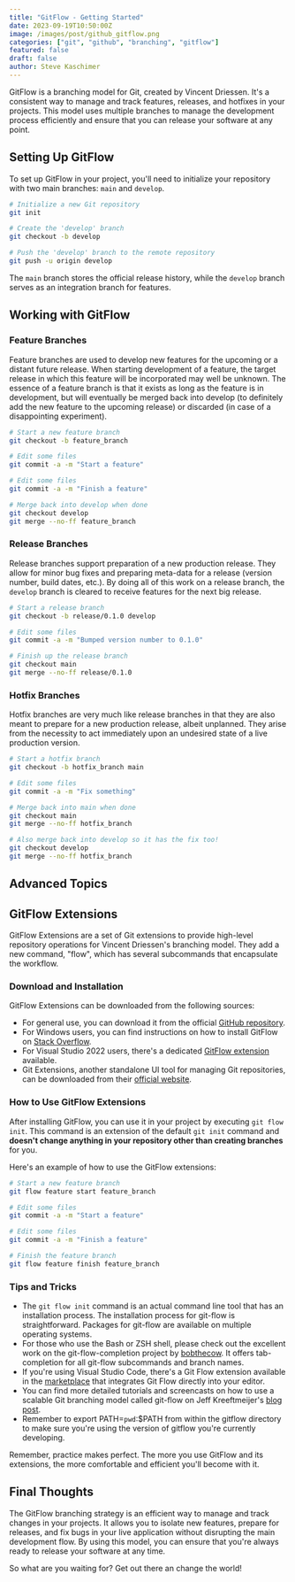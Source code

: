 ```yaml
---
title: "GitFlow - Getting Started"
date: 2023-09-19T10:50:00Z
image: /images/post/github_gitflow.png
categories: ["git", "github", "branching", "gitflow"]
featured: false
draft: false
author: Steve Kaschimer
---
```


GitFlow is a branching model for Git, created by Vincent Driessen. It's a consistent way to manage and track features, releases, and hotfixes in your projects. This model uses multiple branches to manage the development process efficiently and ensure that you can release your software at any point.

## Setting Up GitFlow

To set up GitFlow in your project, you'll need to initialize your repository with two main branches: `main` and `develop`.

```bash
# Initialize a new Git repository
git init

# Create the 'develop' branch
git checkout -b develop

# Push the 'develop' branch to the remote repository
git push -u origin develop
```

The `main` branch stores the official release history, while the `develop` branch serves as an integration branch for features.

## Working with GitFlow

### Feature Branches

Feature branches are used to develop new features for the upcoming or a distant future release. When starting development of a feature, the target release in which this feature will be incorporated may well be unknown. The essence of a feature branch is that it exists as long as the feature is in development, but will eventually be merged back into develop (to definitely add the new feature to the upcoming release) or discarded (in case of a disappointing experiment).

```bash
# Start a new feature branch
git checkout -b feature_branch

# Edit some files
git commit -a -m "Start a feature"

# Edit some files
git commit -a -m "Finish a feature"

# Merge back into develop when done
git checkout develop
git merge --no-ff feature_branch
```

### Release Branches

Release branches support preparation of a new production release. They allow for minor bug fixes and preparing meta-data for a release (version number, build dates, etc.). By doing all of this work on a release branch, the `develop` branch is cleared to receive features for the next big release.

```bash
# Start a release branch
git checkout -b release/0.1.0 develop

# Edit some files
git commit -a -m "Bumped version number to 0.1.0"

# Finish up the release branch
git checkout main
git merge --no-ff release/0.1.0
```

### Hotfix Branches

Hotfix branches are very much like release branches in that they are also meant to prepare for a new production release, albeit unplanned. They arise from the necessity to act immediately upon an undesired state of a live production version.

```bash
# Start a hotfix branch
git checkout -b hotfix_branch main

# Edit some files
git commit -a -m "Fix something"

# Merge back into main when done
git checkout main
git merge --no-ff hotfix_branch

# Also merge back into develop so it has the fix too!
git checkout develop
git merge --no-ff hotfix_branch
```

## Advanced Topics

## GitFlow Extensions

GitFlow Extensions are a set of Git extensions to provide high-level repository operations for Vincent Driessen's branching model. They add a new command, "flow", which has several subcommands that encapsulate the workflow.

### Download and Installation

GitFlow Extensions can be downloaded from the following sources:

- For general use, you can download it from the official [GitHub repository](https://github.com/nvie/gitflow).
- For Windows users, you can find instructions on how to install GitFlow on [Stack Overflow](https://stackoverflow.com/questions/32355523/how-to-install-gitflow-for-windows).
- For Visual Studio 2022 users, there's a dedicated [GitFlow extension](https://visualstudiogallery.msdn.microsoft.com/27f6d087-9b6f-46b0-b236-d72907b54683) available.
- Git Extensions, another standalone UI tool for managing Git repositories, can be downloaded from their [official website](https://gitextensions.github.io/).

### How to Use GitFlow Extensions

After installing GitFlow, you can use it in your project by executing `git flow init`. This command is an extension of the default `git init` command and **doesn't change anything in your repository other than creating branches** for you.

Here's an example of how to use the GitFlow extensions:

```bash
# Start a new feature branch
git flow feature start feature_branch

# Edit some files
git commit -a -m "Start a feature"

# Edit some files
git commit -a -m "Finish a feature"

# Finish the feature branch
git flow feature finish feature_branch
```

### Tips and Tricks

- The `git flow init` command is an actual command line tool that has an installation process. The installation process for git-flow is straightforward. Packages for git-flow are available on multiple operating systems.
- For those who use the Bash or ZSH shell, please check out the excellent work on the git-flow-completion project by [bobthecow](https://github.com/bobthecow/git-flow-completion). It offers tab-completion for all git-flow subcommands and branch names.
- If you're using Visual Studio Code, there's a Git Flow extension available in the [marketplace](https://marketplace.visualstudio.com/items?itemName=Serhioromano.vscode-gitflow) that integrates Git Flow directly into your editor.
- You can find more detailed tutorials and screencasts on how to use a scalable Git branching model called git-flow on Jeff Kreeftmeijer's [blog post](http://jeffkreeftmeijer.com/git-flow/).
- Remember to export PATH=`pwd`:$PATH from within the gitflow directory to make sure you're using the version of gitflow you're currently developing.

Remember, practice makes perfect. The more you use GitFlow and its extensions, the more comfortable and efficient you'll become with it.

## Final Thoughts

The GitFlow branching strategy is an efficient way to manage and track changes in your projects. It allows you to isolate new features, prepare for releases, and fix bugs in your live application without disrupting the main development flow. By using this model, you can ensure that you're always ready to release your software at any time.

So what are you waiting for? Get out there an change the world!
